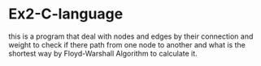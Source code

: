 # Ex2-C-language
this is a program that deal with nodes and edges by their connection and weight to check if there path from one node to another and what is the shortest way by Floyd-Warshall Algorithm to calculate it.
